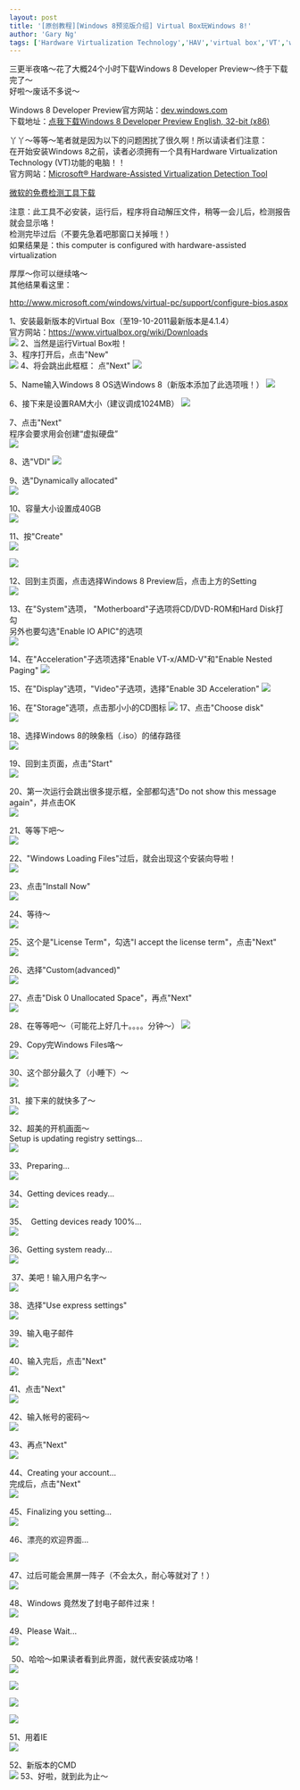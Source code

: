 ```yaml
---
layout: post
title: '[原创教程][Windows 8预览版介绍] Virtual Box玩Windows 8!'
author: 'Gary Ng'
tags: ['Hardware Virtualization Technology','HAV','virtual box','VT','windows','windows 8','windows 8 dev','windows 8 install','windows 8 preview','原创','教程']
---
```


三更半夜咯～花了大概24个小时下载Windows 8 Developer
Preview～终于下载完了～  
 好啦～废话不多说～  
  
 Windows 8 Developer
Preview官方网站：[dev.windows.com](http://dev.windows.com/)  
 下载地址：[点我下载Windows 8 Developer Preview English, 32-bit
(x86)](http://wdp.dlws.microsoft.com/WDPDL/9B8DFDFF736C5B1DBF956B89D8A9D4FD925DACD2/WindowsDeveloperPreview-32bit-English.iso)  
  
 
  
 丫丫～等等～笔者就是因为以下的问题困扰了很久啊！所以请读者们注意：  
 在开始安装Windows 8之前，读者必须拥有一个具有Hardware Virtualization
Technology (VT)功能的电脑！！  
 官方网站：[Microsoft® Hardware-Assisted Virtualization Detection
Tool](http://www.microsoft.com/download/en/details.aspx?displaylang=en&id=592#filelist)  

[微软的免费检测工具下载](http://www.microsoft.com/downloads/info.aspx?na=41&srcfamilyid=0ee2a17f-8538-4619-8d1c-05d27e11adb2&srcdisplaylang=en&u=http%3a%2f%2fdownload.microsoft.com%2fdownload%2f1%2f9%2fF%2f19FD407F-A7E9-4393-A845-D0B1F539678E%2fhavdetectiontool.exe)  

注意：此工具不必安装，运行后，程序将自动解压文件，稍等一会儿后，检测报告就会显示咯！  
 检测完毕过后（不要先急着吧那窗口关掉哦！）  
 如果结果是：this computer is configured with hardware-assisted
virtualization  
  
 厚厚～你可以继续咯～  
 其他结果看这里：  

<http://www.microsoft.com/windows/virtual-pc/support/configure-bios.aspx>  
  
<!-- More -->
  
 1、安装最新版本的Virtual Box（至19-10-2011最新版本是4.1.4）  
 官方网站：<https://www.virtualbox.org/wiki/Downloads>  
[![](http://1.bp.blogspot.com/-KKih6ohIssw/Tp7bZpOvliI/AAAAAAAAAKo/O9gU0KEKKMM/s640/down.jpg)](http://1.bp.blogspot.com/-KKih6ohIssw/Tp7bZpOvliI/AAAAAAAAAKo/O9gU0KEKKMM/s1600/down.jpg)
2、当然是运行Virtual Box啦！  
 3、程序打开后，点击"New"  
[![](http://2.bp.blogspot.com/-3WI9QPv4hAw/Tp7brqifKhI/AAAAAAAAAKw/3k1sa8efA8o/s1600/1.jpg)](http://2.bp.blogspot.com/-3WI9QPv4hAw/Tp7brqifKhI/AAAAAAAAAKw/3k1sa8efA8o/s1600/1.jpg)
4、将会跳出此框框：
点"Next"
[![](http://2.bp.blogspot.com/-Q-oxjcPFoWE/Tp7ca6YaoEI/AAAAAAAAAK4/Hl8Qwr8c5Vw/s400/2.jpg)](http://2.bp.blogspot.com/-Q-oxjcPFoWE/Tp7ca6YaoEI/AAAAAAAAAK4/Hl8Qwr8c5Vw/s1600/2.jpg)
  
5、Name输入Windows 8
OS选Windows 8（新版本添加了此选项哦！）
[![](http://4.bp.blogspot.com/-xM0_r3Io1aI/Tp7ctv9tZZI/AAAAAAAAALA/3CPehA5prAc/s400/3.jpg)](http://4.bp.blogspot.com/-xM0_r3Io1aI/Tp7ctv9tZZI/AAAAAAAAALA/3CPehA5prAc/s1600/3.jpg)
  
6、接下来是设置RAM大小（建议调成1024MB）
[![](http://4.bp.blogspot.com/-0wOP66-K5E8/Tp_hpKjqVgI/AAAAAAAAALM/fMiCUls40eg/s400/4.jpg)](http://4.bp.blogspot.com/-0wOP66-K5E8/Tp_hpKjqVgI/AAAAAAAAALM/fMiCUls40eg/s1600/4.jpg)
  
  
7、点击"Next"  
 程序会要求用会创建“虚拟硬盘”  
[![](http://1.bp.blogspot.com/-lb8HZbcqPB4/Tp_iAaOcENI/AAAAAAAAALU/MV7Nn04REb4/s400/5.jpg)](http://1.bp.blogspot.com/-lb8HZbcqPB4/Tp_iAaOcENI/AAAAAAAAALU/MV7Nn04REb4/s1600/5.jpg)
  
8、选"VDI"
[![](http://2.bp.blogspot.com/-aHKKCc6zmvI/Tp_iQpkUHEI/AAAAAAAAALc/soB3hSd9v2I/s400/6.jpg)](http://2.bp.blogspot.com/-aHKKCc6zmvI/Tp_iQpkUHEI/AAAAAAAAALc/soB3hSd9v2I/s1600/6.jpg)
  
9、选"Dynamically allocated"  
[![](http://3.bp.blogspot.com/-21X54h6Fj5o/Tp_idNzED2I/AAAAAAAAALk/dDAgKxRAi4I/s400/7.jpg)](http://3.bp.blogspot.com/-21X54h6Fj5o/Tp_idNzED2I/AAAAAAAAALk/dDAgKxRAi4I/s1600/7.jpg)
  
 10、容量大小设置成40GB  
[![](http://3.bp.blogspot.com/-KCAnxnkoVJg/Tp_irOMB8YI/AAAAAAAAALs/QlYcOS5d32o/s400/8.jpg)](http://3.bp.blogspot.com/-KCAnxnkoVJg/Tp_irOMB8YI/AAAAAAAAALs/QlYcOS5d32o/s1600/8.jpg)
  
 11、按"Create"  
[![](http://1.bp.blogspot.com/-LVsL3eYzwsY/Tp_i4QSzm9I/AAAAAAAAAL0/azmSQE_49cw/s400/9.jpg)](http://1.bp.blogspot.com/-LVsL3eYzwsY/Tp_i4QSzm9I/AAAAAAAAAL0/azmSQE_49cw/s1600/9.jpg)
  
[![](http://3.bp.blogspot.com/-A7zzPDkDVwo/Tp_i5GMcRWI/AAAAAAAAAL8/l-8CAytCYP4/s400/10.jpg)](http://3.bp.blogspot.com/-A7zzPDkDVwo/Tp_i5GMcRWI/AAAAAAAAAL8/l-8CAytCYP4/s1600/10.jpg)
  
 12、回到主页面，点击选择Windows 8 Preview后，点击上方的Setting  
[![](http://1.bp.blogspot.com/-5dwzDVEbNjg/Tp_jZU4_eoI/AAAAAAAAAME/6BZwM5NIxkE/s1600/11.jpg)](http://1.bp.blogspot.com/-5dwzDVEbNjg/Tp_jZU4_eoI/AAAAAAAAAME/6BZwM5NIxkE/s1600/11.jpg)
  
 13、在"System"选项， "Motherboard"子选项将CD/DVD-ROM和Hard Disk打勾  
 另外也要勾选"Enable IO APIC"的选项  
[![](http://4.bp.blogspot.com/-oisF9qUZ2JM/Tp_jZ3MtcGI/AAAAAAAAAMM/OltWbOjNNEw/s320/12.jpg)](http://4.bp.blogspot.com/-oisF9qUZ2JM/Tp_jZ3MtcGI/AAAAAAAAAMM/OltWbOjNNEw/s1600/12.jpg)
  
14、在"Acceleration"子选项选择"Enable VT-x/AMD-V"和"Enable Nested
Paging"
[![](http://2.bp.blogspot.com/-vHEK0BEPghU/Tp_jaHcKcbI/AAAAAAAAAMU/kyG3I64ITkU/s320/13.jpg)](http://2.bp.blogspot.com/-vHEK0BEPghU/Tp_jaHcKcbI/AAAAAAAAAMU/kyG3I64ITkU/s1600/13.jpg)
  
15、在"Display"选项，"Video"子选项，选择"Enable 3D Acceleration"
[![](http://2.bp.blogspot.com/-JRcAv-GJq40/Tp_jcDLHjwI/AAAAAAAAAM0/9fMrF1IbKxY/s320/17.jpg)](http://2.bp.blogspot.com/-JRcAv-GJq40/Tp_jcDLHjwI/AAAAAAAAAM0/9fMrF1IbKxY/s1600/17.jpg)
  
16、在"Storage"选项，点击那小小的CD图标
[![](http://4.bp.blogspot.com/-rNpHJOV1XRk/Tp_jar4AXzI/AAAAAAAAAMc/wMRAO_vtHgE/s320/14.jpg)](http://4.bp.blogspot.com/-rNpHJOV1XRk/Tp_jar4AXzI/AAAAAAAAAMc/wMRAO_vtHgE/s1600/14.jpg)
17、点击"Choose disk"  
[![](http://4.bp.blogspot.com/-B-nPHAaQBec/Tp_jbOfj-qI/AAAAAAAAAMk/H2TuPOuD4_E/s1600/15.jpg)](http://4.bp.blogspot.com/-B-nPHAaQBec/Tp_jbOfj-qI/AAAAAAAAAMk/H2TuPOuD4_E/s1600/15.jpg)
  
 18、选择Windows 8的映象档（.iso）的储存路径  
[![](http://4.bp.blogspot.com/-RI22ha6j408/Tp_jblaMaOI/AAAAAAAAAMs/twnBQVbyHs8/s320/16.jpg)](http://4.bp.blogspot.com/-RI22ha6j408/Tp_jblaMaOI/AAAAAAAAAMs/twnBQVbyHs8/s1600/16.jpg)
  
 19、回到主页面，点击"Start"  
[![](http://2.bp.blogspot.com/-oSUWrxHDbks/Tp_lv0GtQOI/AAAAAAAAAM8/OLuGV3SDf0g/s320/18.jpg)](http://2.bp.blogspot.com/-oSUWrxHDbks/Tp_lv0GtQOI/AAAAAAAAAM8/OLuGV3SDf0g/s1600/18.jpg)
  
 20、第一次运行会跳出很多提示框，全部都勾选"Do not show this message
again"，并点击OK  
[![](http://4.bp.blogspot.com/-r5Jg78b5ytk/Tp_lwcol5DI/AAAAAAAAANE/A9dh3pYtn_g/s320/19.jpg)](http://4.bp.blogspot.com/-r5Jg78b5ytk/Tp_lwcol5DI/AAAAAAAAANE/A9dh3pYtn_g/s1600/19.jpg)
  
 21、等等下吧～  
[![](http://2.bp.blogspot.com/-gmcq4Gw7YnM/Tp_lwn51p1I/AAAAAAAAANM/ZE-b_Gxp5Ng/s1600/20.jpg)](http://2.bp.blogspot.com/-gmcq4Gw7YnM/Tp_lwn51p1I/AAAAAAAAANM/ZE-b_Gxp5Ng/s1600/20.jpg)
  
 22、"Windows Loading Files"过后，就会出现这个安装向导啦！  
[![](http://2.bp.blogspot.com/-XXJzFfwipmM/Tp_lxdQlqmI/AAAAAAAAANU/6TonEwoqIqQ/s320/21.jpg)](http://2.bp.blogspot.com/-XXJzFfwipmM/Tp_lxdQlqmI/AAAAAAAAANU/6TonEwoqIqQ/s1600/21.jpg)
  
 23、点击"Install Now"  
[![](http://2.bp.blogspot.com/-e2SQS6akz7Y/Tp_lx0pQv4I/AAAAAAAAANc/mq0BK5JqCEk/s320/22.jpg)](http://2.bp.blogspot.com/-e2SQS6akz7Y/Tp_lx0pQv4I/AAAAAAAAANc/mq0BK5JqCEk/s1600/22.jpg)
  
 24、等待～  
[![](http://1.bp.blogspot.com/-9HAOLwCHgiQ/Tp_lyTiSEPI/AAAAAAAAANk/NDA4JfkpEKo/s320/23.jpg)](http://1.bp.blogspot.com/-9HAOLwCHgiQ/Tp_lyTiSEPI/AAAAAAAAANk/NDA4JfkpEKo/s1600/23.jpg)
  
 25、这个是"License Term"，勾选"I accept the license term"，点击"Next"  
[![](http://4.bp.blogspot.com/-slfW8YknNZw/Tp_lzA_mNEI/AAAAAAAAANs/fCSK1ZtKsTk/s320/24.jpg)](http://4.bp.blogspot.com/-slfW8YknNZw/Tp_lzA_mNEI/AAAAAAAAANs/fCSK1ZtKsTk/s1600/24.jpg)
  
 26、选择"Custom(advanced)"  
[![](http://1.bp.blogspot.com/-zVFAM_gpKvQ/Tp_lz4K8V9I/AAAAAAAAAN0/6FrZIgm6llo/s320/25.jpg)](http://1.bp.blogspot.com/-zVFAM_gpKvQ/Tp_lz4K8V9I/AAAAAAAAAN0/6FrZIgm6llo/s1600/25.jpg)
  
 27、点击"Disk 0 Unallocated Space"，再点"Next"  
[![](http://3.bp.blogspot.com/-dEqfevbsvDQ/Tp_l0WTqSII/AAAAAAAAAN8/wozk2xjL8zg/s320/26.jpg)](http://3.bp.blogspot.com/-dEqfevbsvDQ/Tp_l0WTqSII/AAAAAAAAAN8/wozk2xjL8zg/s1600/26.jpg)
  
28、在等等吧～（可能花上好几十。。。。分钟～）
[![](http://4.bp.blogspot.com/--d-F6akS-zs/Tp_n6gtxgaI/AAAAAAAAAOE/pr-cB_eVkOI/s320/27.jpg)](http://4.bp.blogspot.com/--d-F6akS-zs/Tp_n6gtxgaI/AAAAAAAAAOE/pr-cB_eVkOI/s1600/27.jpg)
  
 29、Copy完Windows Files咯～  
[![](http://2.bp.blogspot.com/-kX3ZxfXiCao/Tp_n7KbQRcI/AAAAAAAAAOM/6u8xeIpbkjU/s320/28.jpg)](http://2.bp.blogspot.com/-kX3ZxfXiCao/Tp_n7KbQRcI/AAAAAAAAAOM/6u8xeIpbkjU/s1600/28.jpg)
  
 30、这个部分最久了（小睡下）～  
[![](http://3.bp.blogspot.com/-ElJJs8jpSR8/Tp_n7c8lm5I/AAAAAAAAAOU/RU6pdX5RZZ8/s320/29.jpg)](http://3.bp.blogspot.com/-ElJJs8jpSR8/Tp_n7c8lm5I/AAAAAAAAAOU/RU6pdX5RZZ8/s1600/29.jpg)
  
 31、接下来的就快多了～  
[![](http://2.bp.blogspot.com/-tCWr0_Nh2_A/Tp_n7zZdleI/AAAAAAAAAOc/kieAogp2Kmk/s320/30.jpg)](http://2.bp.blogspot.com/-tCWr0_Nh2_A/Tp_n7zZdleI/AAAAAAAAAOc/kieAogp2Kmk/s1600/30.jpg)
  
 32、超美的开机画面～  
 Setup is updating registry settings...  
[![](http://1.bp.blogspot.com/-szHdKOzmhuw/Tp_n8aE39UI/AAAAAAAAAOk/j9O1aheuJxc/s320/31.jpg)](http://1.bp.blogspot.com/-szHdKOzmhuw/Tp_n8aE39UI/AAAAAAAAAOk/j9O1aheuJxc/s1600/31.jpg)
  
 33、Preparing...  
[![](http://3.bp.blogspot.com/-otwZ1zrYI7c/Tp_n89uPZNI/AAAAAAAAAOs/0iqzyAZ3oEs/s320/32.jpg)](http://3.bp.blogspot.com/-otwZ1zrYI7c/Tp_n89uPZNI/AAAAAAAAAOs/0iqzyAZ3oEs/s1600/32.jpg)
  
 34、Getting devices ready...  
[![](http://2.bp.blogspot.com/-vn4RnXf_-vs/Tp_n9kJlrUI/AAAAAAAAAOw/6i0WIoolAd0/s320/33.jpg)](http://2.bp.blogspot.com/-vn4RnXf_-vs/Tp_n9kJlrUI/AAAAAAAAAOw/6i0WIoolAd0/s1600/33.jpg)
  
 35、  Getting devices ready 100%...  
[![](http://1.bp.blogspot.com/-y1xhKiTY8GY/Tp_n_XMl2EI/AAAAAAAAAPE/vmvz-ay224Q/s320/35.jpg)](http://1.bp.blogspot.com/-y1xhKiTY8GY/Tp_n_XMl2EI/AAAAAAAAAPE/vmvz-ay224Q/s1600/35.jpg)
  
 36、Getting system ready...  
[![](http://2.bp.blogspot.com/-6pCekkB2Pfw/Tp_oAf0PRBI/AAAAAAAAAPM/LmlZTMvHpYE/s320/36.jpg)](http://2.bp.blogspot.com/-6pCekkB2Pfw/Tp_oAf0PRBI/AAAAAAAAAPM/LmlZTMvHpYE/s1600/36.jpg)
  
 37、美吧！输入用户名字～  
[![](http://2.bp.blogspot.com/-eGOjhnY_WqM/Tp_oBhyRZvI/AAAAAAAAAPk/p87-dvo33X0/s320/39.jpg)](http://2.bp.blogspot.com/-eGOjhnY_WqM/Tp_oBhyRZvI/AAAAAAAAAPk/p87-dvo33X0/s1600/39.jpg)
  
 38、选择"Use express settings"  
[![](http://2.bp.blogspot.com/-VQDSuRzN3ig/Tp_oCCSX7jI/AAAAAAAAAPs/2Lodf-0OWyM/s320/40.jpg)](http://2.bp.blogspot.com/-VQDSuRzN3ig/Tp_oCCSX7jI/AAAAAAAAAPs/2Lodf-0OWyM/s1600/40.jpg)
  
 39、输入电子邮件  
[![](http://4.bp.blogspot.com/-FyIAgUkxM9o/Tp_oCtj-8XI/AAAAAAAAAP0/KyEcxy34SBk/s320/41.jpg)](http://4.bp.blogspot.com/-FyIAgUkxM9o/Tp_oCtj-8XI/AAAAAAAAAP0/KyEcxy34SBk/s1600/41.jpg)
  
 40、输入完后，点击"Next"  
[![](http://1.bp.blogspot.com/-dHJFDo2ez5I/Tp_oCwsno-I/AAAAAAAAAP8/Tpoo6XNkA9I/s320/42.jpg)](http://1.bp.blogspot.com/-dHJFDo2ez5I/Tp_oCwsno-I/AAAAAAAAAP8/Tpoo6XNkA9I/s1600/42.jpg)
  
 41、点击"Next"  
[![](http://3.bp.blogspot.com/-MrB9JsL1WTM/Tp_oDdcL5jI/AAAAAAAAAQE/4KaiUURpAYk/s320/43.jpg)](http://3.bp.blogspot.com/-MrB9JsL1WTM/Tp_oDdcL5jI/AAAAAAAAAQE/4KaiUURpAYk/s1600/43.jpg)
  
 42、输入帐号的密码～  
[![](http://3.bp.blogspot.com/-xL1fHUzLSWo/Tp_oD2IL7CI/AAAAAAAAAQM/sMqukKjpsgg/s320/44.jpg)](http://3.bp.blogspot.com/-xL1fHUzLSWo/Tp_oD2IL7CI/AAAAAAAAAQM/sMqukKjpsgg/s1600/44.jpg)
  
 43、再点"Next"  
[![](http://2.bp.blogspot.com/-kvXVrQ5QOjE/Tp_oENakblI/AAAAAAAAAQU/S8AvY0aI7es/s320/45.jpg)](http://2.bp.blogspot.com/-kvXVrQ5QOjE/Tp_oENakblI/AAAAAAAAAQU/S8AvY0aI7es/s1600/45.jpg)
  
 44、Creating your account...  
 完成后，点击"Next"  
[![](http://2.bp.blogspot.com/-bjxF0ZVSXCI/Tp_oEi2WWRI/AAAAAAAAAQc/9dwomLQjVSg/s320/46.jpg)](http://2.bp.blogspot.com/-bjxF0ZVSXCI/Tp_oEi2WWRI/AAAAAAAAAQc/9dwomLQjVSg/s1600/46.jpg)
  
 45、Finalizing you setting...  
[![](http://3.bp.blogspot.com/-LOaGj-lfq3w/Tp_oE0TZKdI/AAAAAAAAAQk/KvpQFb9SO_Q/s320/47.jpg)](http://3.bp.blogspot.com/-LOaGj-lfq3w/Tp_oE0TZKdI/AAAAAAAAAQk/KvpQFb9SO_Q/s1600/47.jpg)
  
 46、漂亮的欢迎界面...  
  
[![](http://1.bp.blogspot.com/-ogwGm9WYSZg/Tp_oFpZYdXI/AAAAAAAAAQ0/FiPbEXMBa7c/s320/49.jpg)](http://1.bp.blogspot.com/-ogwGm9WYSZg/Tp_oFpZYdXI/AAAAAAAAAQ0/FiPbEXMBa7c/s1600/49.jpg)
  
 47、过后可能会黑屏一阵子（不会太久，耐心等就对了！）  
[![](http://4.bp.blogspot.com/-Omvmp5R7bmA/Tp_oF-bbe9I/AAAAAAAAAQ8/oNTuTW--TPc/s320/50.jpg)](http://4.bp.blogspot.com/-Omvmp5R7bmA/Tp_oF-bbe9I/AAAAAAAAAQ8/oNTuTW--TPc/s1600/50.jpg)
  
 48、Windows 竟然发了封电子邮件过来！  
[![](http://3.bp.blogspot.com/-60g3IN98C6s/Tp_oGZmFQ1I/AAAAAAAAARE/4iPYCfkRfn8/s320/51.jpg)](http://3.bp.blogspot.com/-60g3IN98C6s/Tp_oGZmFQ1I/AAAAAAAAARE/4iPYCfkRfn8/s1600/51.jpg)
  
 49、Please Wait...  
[![](http://4.bp.blogspot.com/-25ex0pyWNOE/Tp_oGzxIKjI/AAAAAAAAARM/kVSq_rjFJSw/s320/52.jpg)](http://4.bp.blogspot.com/-25ex0pyWNOE/Tp_oGzxIKjI/AAAAAAAAARM/kVSq_rjFJSw/s1600/52.jpg)
  
 50、哈哈～如果读者看到此界面，就代表安装成功咯！  
[![](http://1.bp.blogspot.com/-gDkY2x6mPK4/Tp_oHisEnII/AAAAAAAAARc/GX5JPSGzCE8/s320/54.jpg)](http://1.bp.blogspot.com/-gDkY2x6mPK4/Tp_oHisEnII/AAAAAAAAARc/GX5JPSGzCE8/s1600/54.jpg)
  
[![](http://1.bp.blogspot.com/-KpLacBXwzRI/Tp_oIPwI5EI/AAAAAAAAARk/YnsBI6q988Q/s320/55.jpg)](http://1.bp.blogspot.com/-KpLacBXwzRI/Tp_oIPwI5EI/AAAAAAAAARk/YnsBI6q988Q/s1600/55.jpg)
  
[![](http://2.bp.blogspot.com/-OkYgqDbb0_I/Tp_oIzSaBPI/AAAAAAAAARs/-BWdYQG7zs8/s320/56.jpg)](http://2.bp.blogspot.com/-OkYgqDbb0_I/Tp_oIzSaBPI/AAAAAAAAARs/-BWdYQG7zs8/s1600/56.jpg)
  
[![](http://3.bp.blogspot.com/-Ql3Zk5wJJlY/Tp_oJZagEQI/AAAAAAAAAR0/WOPpjF7_2ws/s320/57.jpg)](http://3.bp.blogspot.com/-Ql3Zk5wJJlY/Tp_oJZagEQI/AAAAAAAAAR0/WOPpjF7_2ws/s1600/57.jpg)
  
 51、用着IE  
[![](http://1.bp.blogspot.com/-qf9CGbvSlQc/Tp_oJ7p-tpI/AAAAAAAAAR8/xciBIaWbtS8/s320/58Ie.jpg)](http://1.bp.blogspot.com/-qf9CGbvSlQc/Tp_oJ7p-tpI/AAAAAAAAAR8/xciBIaWbtS8/s1600/58Ie.jpg)
  
 52、新版本的CMD  
[![](http://1.bp.blogspot.com/-f98OQCxnnpA/Tp_oKZ_PFgI/AAAAAAAAASE/epx0o7A3r9o/s320/59CMD.jpg)](http://1.bp.blogspot.com/-f98OQCxnnpA/Tp_oKZ_PFgI/AAAAAAAAASE/epx0o7A3r9o/s1600/59CMD.jpg)
53、好啦，就到此为止～
